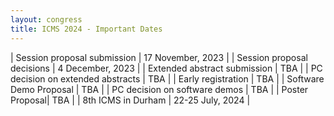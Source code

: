 ```yaml
---
layout: congress
title: ICMS 2024 - Important Dates
---
```


| Session proposal submission | 17 November, 2023 |
| Session proposal decisions | 4 December, 2023 |
| Extended abstract submission | TBA |
| PC decision on extended abstracts | TBA |
| Early registration | TBA |
| Software Demo Proposal | TBA |
| PC decision on software demos | TBA |
| Poster Proposal| TBA |
| 8th ICMS in Durham | 22-25 July, 2024 |

